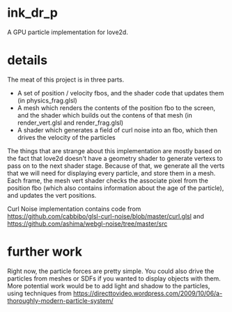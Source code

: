 # ink_dr_p

A GPU particle implementation for love2d.

# details

The meat of this project is in three parts.
* A set of position / velocity fbos, and the shader code that updates them (in physics_frag.glsl)
* A mesh which renders the contents of the position fbo to the screen, and the shader which builds out the contens of that mesh (in render_vert.glsl and render_frag.glsl)
* A shader which generates a field of curl noise into an fbo, which then drives the velocity of the particles

The things that are strange about this implementation are mostly based on the fact that love2d doesn't have a geometry shader to generate vertexs to pass on to the next shader stage. Because of that, we generate all the verts that we will need for displaying every particle, and store them in a mesh. Each frame, the mesh vert shader checks the associate pixel from the position fbo (which also contains information about the age of the particle), and updates the vert positions.

Curl Noise implementation contains code from https://github.com/cabbibo/glsl-curl-noise/blob/master/curl.glsl and https://github.com/ashima/webgl-noise/tree/master/src

# further work

Right now, the particle forces are pretty simple. You could also drive the particles from meshes or SDFs if you wanted to display objects with them. More potential work would be to add light and shadow to the particles, using techniques from https://directtovideo.wordpress.com/2009/10/06/a-thoroughly-modern-particle-system/
